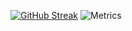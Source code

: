 [![GitHub Streak](https://streak-stats.demolab.com/?user=rdnt42)](https://git.io/streak-stats)
![Metrics](https://metrics.lecoq.io/rdnt42)